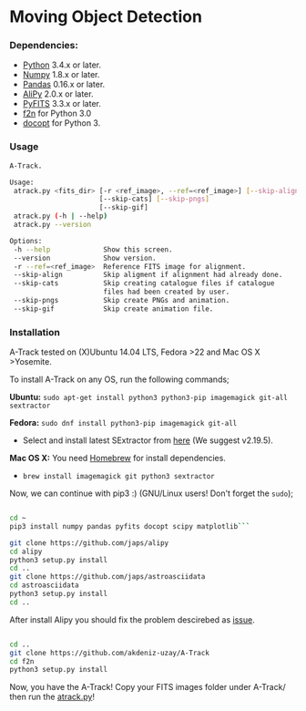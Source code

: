 # Moving Object Detection

### Dependencies:

* [Python](https://www.python.org/) 3.4.x or later.
* [Numpy](http://www.numpy.org/) 1.8.x or later.
* [Pandas](http://pandas.pydata.org/) 0.16.x or later.
* [AliPy](http://obswww.unige.ch/~tewes/alipy/) 2.0.x or later.
* [PyFITS](http://www.stsci.edu/institute/software_hardware/pyfits) 3.3.x or later.
* [f2n](https://github.com/akdeniz-uzay/mod/tree/master/f2n) for Python 3.0
* [docopt](https://github.com/docopt/docopt) for Python 3.

### <a name="usage"></a> Usage

 ```bash
A-Track.

Usage:
  atrack.py <fits_dir> [-r <ref_image>, --ref=<ref_image>] [--skip-align]
                       [--skip-cats] [--skip-pngs]
                       [--skip-gif]
  atrack.py (-h | --help)
  atrack.py --version

Options:
  -h --help             Show this screen.
  --version             Show version.
  -r --ref=<ref_image>  Reference FITS image for alignment.
  --skip-align          Skip aligment if alignment had already done.
  --skip-cats           Skip creating catalogue files if catalogue
                        files had been created by user.
  --skip-pngs           Skip create PNGs and animation.
  --skip-gif            Skip create animation file.
 ```

### Installation

A-Track tested on (X)Ubuntu 14.04 LTS, Fedora >22 and Mac OS X >Yosemite.

To install A-Track on any OS, run the following commands;


**Ubuntu:** ```sudo apt-get install python3 python3-pip imagemagick git-all sextractor```

**Fedora:** ```sudo dnf install python3-pip imagemagick git-all```

* Select and install latest SExtractor from [here](http://www.astromatic.net/download/sextractor/) (We suggest v2.19.5).

**Mac OS X:** You need [Homebrew](http://brew.sh) for install dependencies.

* ```brew install imagemagick git python3 sextractor```

Now, we can continue with pip3 :) (GNU/Linux users! Don't forget the ```sudo```);

```bash

cd ~
pip3 install numpy pandas pyfits docopt scipy matplotlib```

git clone https://github.com/japs/alipy
cd alipy
python3 setup.py install
cd ..
git clone https://github.com/japs/astroasciidata
cd astroasciidata
python3 setup.py install
cd ..
```

After install Alipy you should fix the problem descirebed as [issue](#1).

```bash

cd ..
git clone https://github.com/akdeniz-uzay/A-Track
cd f2n
python3 setup.py install
```

Now, you have the A-Track! Copy your FITS images folder under A-Track/ then run the [atrack.py](#usage)!









